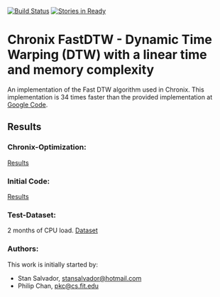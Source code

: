 [![Build Status](https://travis-ci.org/ChronixDB/chronix.fastdtw.svg?branch=master)](https://travis-ci.org/ChronixDB/chronix.fastdtw)
[![Stories in Ready](https://badge.waffle.io/ChronixDB/chronix.fastdtw.png?label=ready&title=Ready)](https://waffle.io/ChronixDB/chronix.fastdtw)
# Chronix FastDTW - Dynamic Time Warping (DTW) with a linear time and memory complexity 

An implementation of the Fast DTW algorithm used in Chronix.
This implementation is 34 times faster than the provided implementation at [Google Code](http://code.google.com/p/fastdtw/).
## Results
### Chronix-Optimization:
[Results](https://github.com/ChronixDB/chronix.fastdtw/blob/master/results/chronix-optimization.csv)
### Initial Code:
[Results](https://github.com/ChronixDB/chronix.fastdtw/blob/master/results/source-runtime.csv)
### Test-Dataset:
2 months of CPU load.
[Dataset](https://github.com/ChronixDB/chronix.fastdtw/blob/master/src/test/resources/CPU-Load.csv)
### Authors:
This work is initially started by:
- Stan Salvador, stansalvador@hotmail.com
- Philip Chan, pkc@cs.fit.edu
